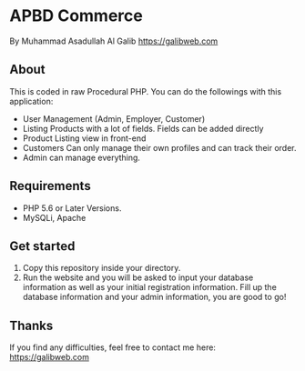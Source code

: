 # APBD Commerce
By Muhammad Asadullah Al Galib
https://galibweb.com

## About

This is coded in raw Procedural PHP. You can do the followings with this application:

* User Management (Admin, Employer, Customer)
* Listing Products with a lot of fields. Fields can be added directly
* Product Listing view in front-end
* Customers Can only manage their own profiles and can track their order.
* Admin can manage everything.

## Requirements

* PHP 5.6 or Later Versions.
* MySQLi, Apache

## Get started

1. Copy this repository inside your directory.
2. Run the website and you will be asked to input your database information as well as your initial registration information. Fill up the database information and your admin information, you are good to go!

## Thanks

If you find any difficulties, feel free to contact me here: https://galibweb.com
